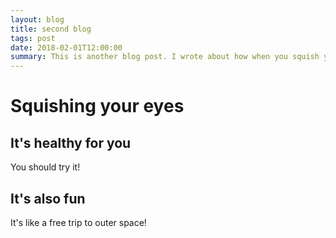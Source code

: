 ```yaml
---
layout: blog
title: second blog
tags: post
date: 2018-02-01T12:00:00
summary: This is another blog post. I wrote about how when you squish your eyes with your hands, you see spots and weirdly hear metallic sounds!
---
```


# Squishing your eyes

## It's healthy for you

You should try it!

## It's also fun

It's like a free trip to outer space!
